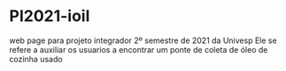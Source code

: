 # PI2021-ioil
web page para projeto integrador 2º semestre de 2021 da Univesp
Ele se refere a auxiliar os usuarios a encontrar um ponte de coleta de óleo de cozinha usado
